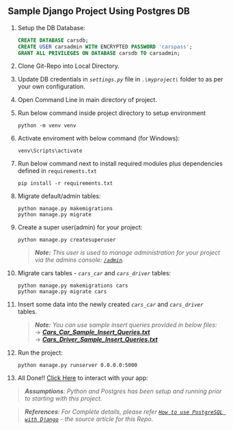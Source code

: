 ## Sample Django Project Using Postgres DB

1. Setup the DB Database:
      ```sql
      CREATE DATABASE carsdb;
      CREATE USER carsadmin WITH ENCRYPTED PASSWORD 'carspass';
      GRANT ALL PRIVILEGES ON DATABASE carsdb TO carsadmin;
      ```
2. Clone Git-Repo into Local Directory.
3. Update DB credentials in _`settings.py`_ file in _`.\myproject\`_ folder to as per your own configuration.
4. Open Command Line in main directory of project.
5. Run below command inside project directory to setup environment
      ```console
      python -m venv venv
      ```
6. Activate enviroment with below command (for Windows):
      ```console
      venv\Scripts\activate
      ```
7. Run below command next to install required modules plus dependencies defined in `requirements.txt`
      ```console
      pip install -r requirements.txt
      ```
8. Migrate default/admin tables:
      ```console
      python manage.py makemigrations
      python manage.py migrate
      ```
9. Create a super user(admin) for your project:
      ```console
      python manage.py createsuperuser
      ```
      > _**Note:** This user is used to manage administration for your project via the admins console: [`/admin`](http://localhost:5000/admin/)._

10. Migrate cars tables - _`cars_car`_ and _`cars_driver`_ tables:
      ```console
      python manage.py makemigrations cars
      python manage.py migrate cars
      ```
11. Insert some data into the newly created _`cars_car`_ and _`cars_driver`_ tables.
    > _**Note:**_ _You can use sample insert queries provided in below files:_     
    > &rarr; [_**Cars_Car_Sample_Insert_Queries.txt**_](https://github.com/0xStryK3R/Sample-Django-Postgres-Project-/files/9330911/cars_car_sample_data.txt)     
    > &rarr; [_**Cars_Driver_Sample_Insert_Queries.txt**_](https://github.com/0xStryK3R/Sample-Django-Postgres-Project-/files/9330912/cars_driver_sample_data.txt)

12. Run the project:
    ```console
    python manage.py runserver 0.0.0.0:5000
    ```    
13. All Done!! [Click Here](http://localhost:5000/cars/1) to interact with your app:

> _**Assumptions**: Python and Postgres has been setup and running prior to starting with this project._

> _**References**: For Complete details, please refer [`How to use PostgreSQL with Django`](https://www.enterprisedb.com/postgres-tutorials/how-use-postgresql-django) - the source article for this Repo._

    
